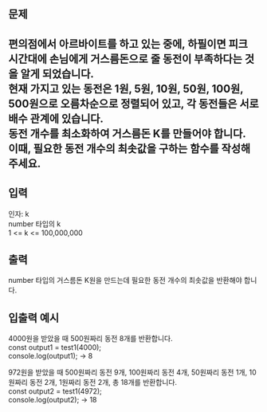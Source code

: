 ## 문제
편의점에서 아르바이트를 하고 있는 중에, 하필이면 피크 시간대에 손님에게 거스름돈으로 줄 동전이   부족하다는 것을 알게 되었습니다.  
현재 가지고 있는 동전은 1원, 5원, 10원, 50원, 100원, 500원으로 오름차순으로 정렬되어 있고,   각 동전들은 서로 배수 관계에 있습니다.  
동전 개수를 최소화하여 거스름돈 K를 만들어야 합니다.   
이때, 필요한 동전 개수의 최솟값을 구하는 함수를 작성해 주세요.  
---
## 입력
인자: k  
number 타입의 k  
1 <= k <= 100,000,000  
## 출력
number 타입의 거스름돈 K원을 만드는데 필요한 동전 개수의 최솟값을 반환해야 합니다.  
## 입출력 예시
4000원을 받았을 때 500원짜리 동전 8개를 반환합니다.  
const output1 = test1(4000);  
console.log(output1); -> 8  

972원을 받았을 때 500원짜리 동전 9개, 100원짜리 동전 4개, 50원짜리 동전 1개, 10원짜리 동전   2개, 1원짜리 동전 2개, 총 18개를 반환합니다.  
const output2 = test1(4972);  
console.log(output2); -> 18  
<br/>
